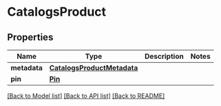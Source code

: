 # CatalogsProduct

## Properties
Name | Type | Description | Notes
------------ | ------------- | ------------- | -------------
**metadata** | [**CatalogsProductMetadata**](CatalogsProductMetadata.md) |  | 
**pin** | [**Pin**](Pin.md) |  | 

[[Back to Model list]](../README.md#documentation-for-models) [[Back to API list]](../README.md#documentation-for-api-endpoints) [[Back to README]](../README.md)


